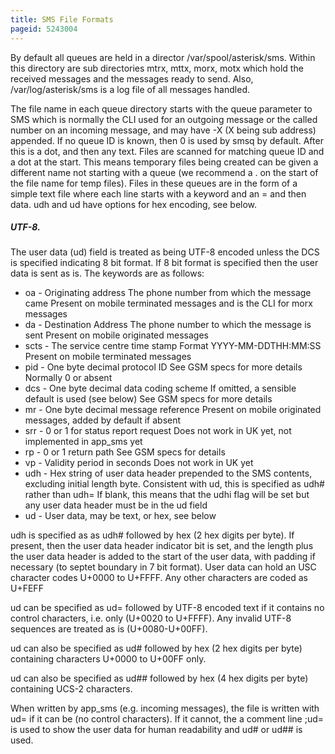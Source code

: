 ```yaml
---
title: SMS File Formats
pageid: 5243004
---
```


By default all queues are held in a director /var/spool/asterisk/sms. Within this directory are sub directories mtrx, mttx, morx, motx which hold the received messages and the messages ready to send. Also, /var/log/asterisk/sms is a log file of all messages handled.


The file name in each queue directory starts with the queue parameter to SMS which is normally the CLI used for an outgoing message or the called number on an incoming message, and may have -X (X being sub address) appended. If no queue ID is known, then 0 is used by smsq by default. After this is a dot, and then any text. Files are scanned for matching queue ID and a dot at the start. This means temporary files being created can be given a different name not starting with a queue (we recommend a . on the start of the file name for temp files). Files in these queues are in the form of a simple text file where each line starts with a keyword and an = and then data. udh and ud have options for hex encoding, see below. 


##### UTF-8.


The user data (ud) field is treated as being UTF-8 encoded unless the DCS is specified indicating 8 bit format. If 8 bit format is specified then the user data is sent as is. The keywords are as follows: 


* oa - Originating address The phone number from which the message came Present on mobile terminated messages and is the CLI for morx messages
* da - Destination Address The phone number to which the message is sent Present on mobile originated messages
* scts - The service centre time stamp Format YYYY-MM-DDTHH:MM:SS Present on mobile terminated messages
* pid - One byte decimal protocol ID See GSM specs for more details Normally 0 or absent
* dcs - One byte decimal data coding scheme If omitted, a sensible default is used (see below) See GSM specs for more details
* mr - One byte decimal message reference Present on mobile originated messages, added by default if absent
* srr - 0 or 1 for status report request Does not work in UK yet, not implemented in app\_sms yet
* rp - 0 or 1 return path See GSM specs for details
* vp - Validity period in seconds Does not work in UK yet
* udh - Hex string of user data header prepended to the SMS contents, excluding initial length byte. Consistent with ud, this is specified as udh# rather than udh= If blank, this means that the udhi flag will be set but any user data header must be in the ud field
* ud - User data, may be text, or hex, see below


udh is specified as as udh# followed by hex (2 hex digits per byte). If present, then the user data header indicator bit is set, and the length plus the user data header is added to the start of the user data, with padding if necessary (to septet boundary in 7 bit format). User data can hold an USC character codes U+0000 to U+FFFF. Any other characters are coded as U+FEFF 


ud can be specified as ud= followed by UTF-8 encoded text if it contains no control characters, i.e. only (U+0020 to U+FFFF). Any invalid UTF-8 sequences are treated as is (U+0080-U+00FF). 


ud can also be specified as ud# followed by hex (2 hex digits per byte) containing characters U+0000 to U+00FF only. 


ud can also be specified as ud## followed by hex (4 hex digits per byte) containing UCS-2 characters. 


When written by app\_sms (e.g. incoming messages), the file is written with ud= if it can be (no control characters). If it cannot, the a comment line ;ud= is used to show the user data for human readability and ud# or ud## is used.

